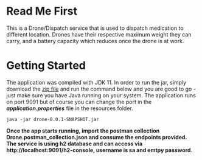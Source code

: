 # Read Me First
This is a Drone/Dispatch service that is used to dispatch medication to different location. Drones have their respective maximum weight they can carry, and a battery capacity which reduces once the drone is at work. 

# Getting Started
The application was compiled with JDK 11. In order to run the jar, simply download the [zip file](drone-0.0.1-SNAPSHOT.zip) and run the command below and you are good to go - just make sure you have Java
running on your system. The application runs on port 9091 but of course you can change the port in the ***application.properties*** file in the resources folder. 
 ```
java -jar drone-0.0.1-SNAPSHOT.jar
```
**Once the app starts running, import the postman collection Drone.postman_collection.json and consume the endpoints provided. The service is using h2 database and can access via http://localhost:9091/h2-console, username is sa and emtpy password**.

